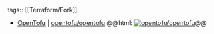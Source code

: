 tags:: [[Terraform/Fork]]

- [OpenTofu](https://opentofu.org/) | [opentofu/opentofu](https://github.com/opentofu/opentofu)
  @@html: <a href="https://github.com/opentofu/opentofu/"><img src="https://github-readme-stats-astronomer.vercel.app/api/pin/?username=opentofu&repo=opentofu&theme=tokyonight" alt="opentofu/opentofu"/></a>@@